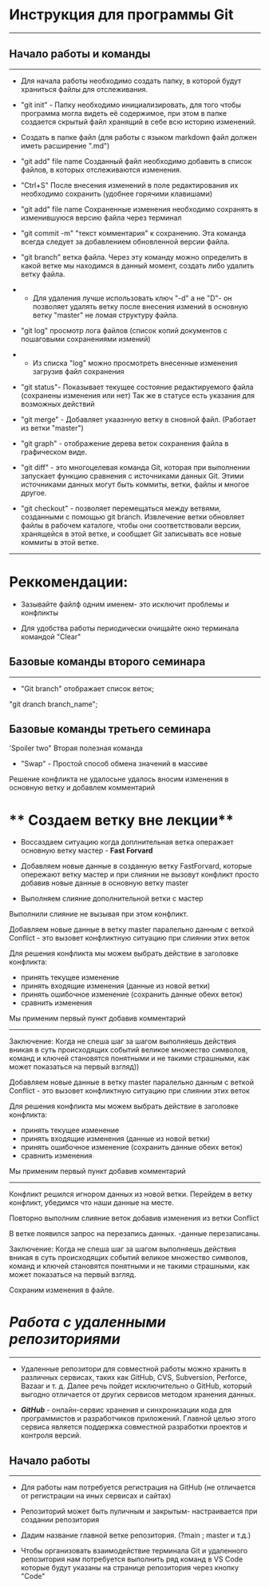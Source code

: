 # Инструкция для программы Git 
___

## Начало работы и команды
___
*  Для начала работы необходимо создать папку, в которой будут храниться файлы для отслеживания.

*  "git init" - Папку необходимо инициализировать, для того чтобы программа могла видеть её содержимое, при этом в папке создается скрытый файл хранящий в себе всю историю изменений.

*   Создать в папке файл (для работы с языком markdown файл должен иметь расширение ".md")

*  "git add" file name Созданный файл необходимо добавить в список файлов, в которых отслеживаются изменения.

*  "Ctrl+S" После внесения изменений в поле редактирования их необходимо сохранить (удобнее горячими клавишами)

*  "git add" file name Сохраненные изменения необходимо сохранять в изменившуюся версию файла через терминал 

* "git commit -m" "текст комментария" к сохранению. Эта команда всегда следует за добавлением обновленной версии файла.

- "git branch" ветка файла. Через эту команду можно определить в какой ветке мы находимся в данный момент, создать либо удалить ветку файла. 

- * Для удаления лучше использовать ключ "-d" а не "D"- он позволяет удалять ветку после внесения измений в основную ветку "master" не ломая структуру файла.

* "git log" просмотр лога файлов (список копий документов с пошаговыми сохранениями измений)

- * Из списка "log" можно просмотреть внесенные изменения загрузив файл сохранения 

* "git status"- Показывает текущее состояние редактируемого файла (сохранены изменения или нет) Так же в статусе есть указания для возможных действий

* "git merge" - Добавляет укаазнную ветку в сновной файл. (Работает из ветки "master")

* "git graph" - отображение дерева веток сохранения файла в графическом виде.

* "git diff" - это многоцелевая команда Git, которая при выполнении запускает функцию сравнения с источниками данных Git. Этими источниками данных могут быть коммиты, ветки, файлы и многое другое.
*  "git checkout" - позволяет перемещаться между ветвями, созданными с помощью git branch. Извлечение ветки обновляет файлы в рабочем каталоге, чтобы они соответствовали версии, хранящейся в этой ветке, и сообщает Git записывать все новые коммиты в этой ветке.
___
# Реккомендации: 
-  Зазывайте файлф одним именем- это исключит проблемы и конфликты

- Для удобства работы периодически очищайте окно терминала командой "Clear"

## Базовые команды второго семинара
___
* "Git branch" отображает список веток;

"git dranch branch_name"; 

## Базовые команды третьего семинара

'Spoiler two" Вторая полезная команда 
* "Swap" - Простой способ обмена значений в массиве 

Решение конфликта не удалосьне удалось вносим изменения в основную ветку и добавлем комментарий

# ** Создаем ветку вне лекции**

- Воссаздаем ситуацию когда
доплнительная ветка операжает основную ветку мастер - **Fast Forvard**

- Добавляем новые данные в созданную ветку FastForvard, которые опережают ветку мастер и при слиянии не вызовут конфликт просто добавив новые данные в основную ветку master

- Выполняем слияние дополнительной ветки с мастер

Выполнили слияние не вызывая при этом конфликт.

Добавляем новые данные в ветку master паралельно данным с веткой Conflict - это вызовет конфликтную ситуацию при слиянии этих веток

Для решения конфликта мы можем выбрать действие в заголовке конфликта:
* принять текущее изменение
* принять входящие изменения (данные из новой ветки)
* принять ошибочное изменение (сохранить данные обеих веток)
* сравнить изменения

Мы применим первый пункт добавив комментарий
___

 Заключение: Когда не спеша шаг за шагом выполняешь действия вникая в суть происходящих событий великое множество символов, команд и ключей становятся понятными и не такими страшными, как может показаться на первый взгляд))

Добавляем новые данные в ветку master паралельно данным с веткой Conflict - это вызовет конфликтную ситуацию при слиянии этих веток

Для решения конфликта мы можем выбрать действие в заголовке конфликта:
* принять текущее изменение
* принять входящие изменения (данные из новой ветки)
* принять ошибочное изменение (сохранить данные обеих веток)
* сравнить изменения

Мы применим первый пункт добавив комментарий
___
Конфликт решился игнором данных из новой ветки.
Перейдем в ветку конфликт, убедимся что наши данные на месте.

 Повторно выполним слияние веток добавив изменения из ветки Conflict 

 В ветке появился запрос на перезапись данных. -данные перезаписаны.
 
 Заключение: Когда не спеша шаг за шагом выполняешь действия вникая в суть происходящих событий великое множество символов, команд и ключей становятся понятными и не такими страшными, как может показаться на первый взгляд.

Сохраним изменения в файле.


# ***Работа с удаленными репозиториями***
___

- Удаленные репозитори для совместной работы можно хранить в различных сервисах, таких как GitHub, CVS, Subversion, Perforce, Bazaar и т. д.
Далее речь пойдет исключительно о GitHub, который выгодно отличается от других сервисов методом хранения данных.

- ***GitHub*** - онлайн-сервис хранения и синхронизации кода для программистов и разработчиков приложений. Главной целью этого сервиса  является поддержка совместной разработки проектов и контроля версий.

## Начало работы
___

* Для работы нам потребуется регистрация на GitHub (не отличается от регистрации на иных сервисах и сайтах)

* Репозиторий может быть пуличным и закрытым- настраивается при создании репозитория

* Дадим название главной ветке репозитория. (?main ; master и т.д.)

* Чтобы организовать взаимодействие терминала Git и удаленного репозитория нам потребуется выполнить ряд команд в VS Code которые будут указаны на странице репозитория через кнопку "Code"